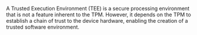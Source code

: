 A Trusted Execution Environment (TEE) is a secure processing environment that is not a feature inherent to the TPM. However, it depends on the TPM to establish a chain of trust to the device hardware, enabling the creation of a trusted software environment.
